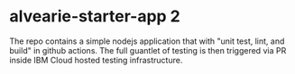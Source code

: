 # alvearie-starter-app 2

The repo contains a simple nodejs application that with "unit test, lint, and build" in github actions.  The full guantlet of testing is then triggered via PR inside IBM Cloud hosted testing infrastructure.

